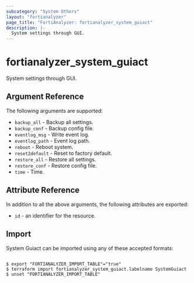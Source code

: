 ```yaml
---
subcategory: "System Others"
layout: "fortianalyzer"
page_title: "FortiAnalyzer: fortianalyzer_system_guiact"
description: |-
  System settings through GUI.
---
```


# fortianalyzer_system_guiact
System settings through GUI.

## Argument Reference


The following arguments are supported:


* `backup_all` - Backup all settings.
* `backup_conf` - Backup config file.
* `eventlog_msg` - Write event log.
* `eventlog_path` - Event log path.
* `reboot` - Reboot system.
* `reset2default` - Reset to factory default.
* `restore_all` - Restore all settings.
* `restore_conf` - Restore config file.
* `time` - Time.


## Attribute Reference

In addition to all the above arguments, the following attributes are exported:
* `id` - an identifier for the resource.

## Import

System Guiact can be imported using any of these accepted formats:
```

$ export "FORTIANALYZER_IMPORT_TABLE"="true"
$ terraform import fortianalyzer_system_guiact.labelname SystemGuiact
$ unset "FORTIANALYZER_IMPORT_TABLE"
```

